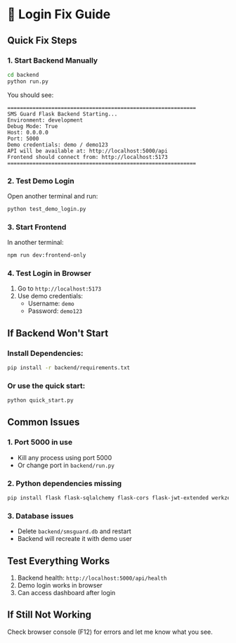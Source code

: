 # 🔧 Login Fix Guide

## Quick Fix Steps

### 1. **Start Backend Manually**
```bash
cd backend
python run.py
```

You should see:
```
============================================================
SMS Guard Flask Backend Starting...
Environment: development
Debug Mode: True
Host: 0.0.0.0
Port: 5000
Demo credentials: demo / demo123
API will be available at: http://localhost:5000/api
Frontend should connect from: http://localhost:5173
============================================================
```

### 2. **Test Demo Login**
Open another terminal and run:
```bash
python test_demo_login.py
```

### 3. **Start Frontend**
In another terminal:
```bash
npm run dev:frontend-only
```

### 4. **Test Login in Browser**
1. Go to `http://localhost:5173`
2. Use demo credentials:
   - Username: `demo`
   - Password: `demo123`

## If Backend Won't Start

### Install Dependencies:
```bash
pip install -r backend/requirements.txt
```

### Or use the quick start:
```bash
python quick_start.py
```

## Common Issues

### 1. **Port 5000 in use**
- Kill any process using port 5000
- Or change port in `backend/run.py`

### 2. **Python dependencies missing**
```bash
pip install flask flask-sqlalchemy flask-cors flask-jwt-extended werkzeug
```

### 3. **Database issues**
- Delete `backend/smsguard.db` and restart
- Backend will recreate it with demo user

## Test Everything Works

1. Backend health: `http://localhost:5000/api/health`
2. Demo login works in browser
3. Can access dashboard after login

## If Still Not Working

Check browser console (F12) for errors and let me know what you see.
